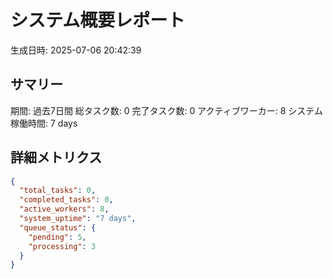 # システム概要レポート

生成日時: 2025-07-06 20:42:39

## サマリー

期間: 過去7日間
総タスク数: 0
完了タスク数: 0
アクティブワーカー: 8
システム稼働時間: 7 days

## 詳細メトリクス
```json
{
  "total_tasks": 0,
  "completed_tasks": 0,
  "active_workers": 8,
  "system_uptime": "7 days",
  "queue_status": {
    "pending": 5,
    "processing": 3
  }
}
```
